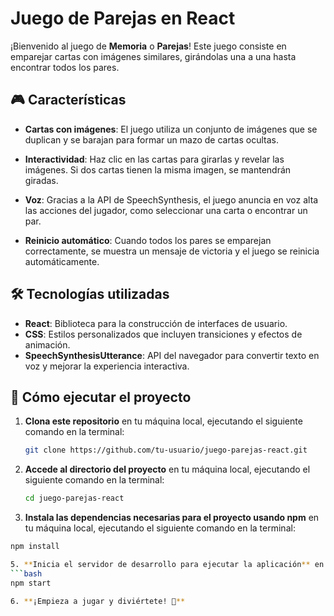 # Juego de Parejas en React

¡Bienvenido al juego de **Memoria** o **Parejas**! Este juego consiste en emparejar cartas con imágenes similares, girándolas una a una hasta encontrar todos los pares.

## 🎮 Características

- **Cartas con imágenes**: 
  El juego utiliza un conjunto de imágenes que se duplican y se barajan para formar un mazo de cartas ocultas.

- **Interactividad**: 
  Haz clic en las cartas para girarlas y revelar las imágenes. Si dos cartas tienen la misma imagen, se mantendrán giradas.

- **Voz**: 
  Gracias a la API de SpeechSynthesis, el juego anuncia en voz alta las acciones del jugador, como seleccionar una carta o encontrar un par.

- **Reinicio automático**: 
  Cuando todos los pares se emparejan correctamente, se muestra un mensaje de victoria y el juego se reinicia automáticamente.

## 🛠️ Tecnologías utilizadas

- **React**: Biblioteca para la construcción de interfaces de usuario.
- **CSS**: Estilos personalizados que incluyen transiciones y efectos de animación.
- **SpeechSynthesisUtterance**: API del navegador para convertir texto en voz y mejorar la experiencia interactiva.


## 🚀 Cómo ejecutar el proyecto

1. **Clona este repositorio** en tu máquina local, ejecutando el siguiente comando en la terminal:
   ```bash
   git clone https://github.com/tu-usuario/juego-parejas-react.git

2. **Accede al directorio del proyecto** en tu máquina local, ejecutando el siguiente comando en la terminal:
   ```bash
   cd juego-parejas-react

3. **Instala las dependencias necesarias para el proyecto usando npm** en tu máquina local, ejecutando el siguiente comando en la terminal:
  ```bash
  npm install

5. **Inicia el servidor de desarrollo para ejecutar la aplicación** en tu máquina local, ejecutando el siguiente comando en la terminal:
  ```bash
  npm start

6. **¡Empieza a jugar y diviértete! 🎉**
